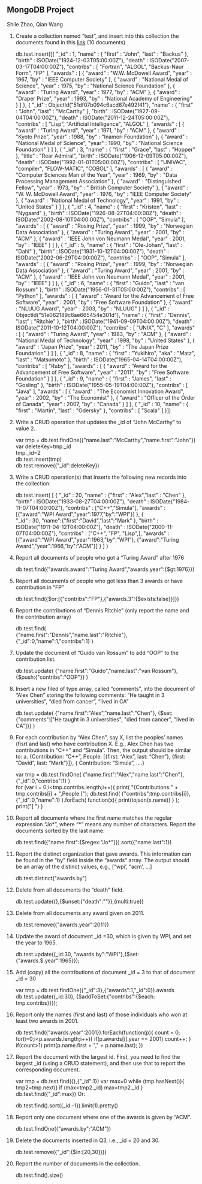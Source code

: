## MongoDB Project

Shile Zhao,
Qian Wang

1) Create a collection named “test”, and insert into this collection the documents found in this [link](http://docs.mongodb.org/manual/reference/bios-example-collection/) (10 documents)

	db.test.insert([{
	    "_id" : 1,
	    "name" : {
	        "first" : "John",
	        "last" : "Backus"
	    },
	    "birth" : ISODate("1924-12-03T05:00:00Z"),
	    "death" : ISODate("2007-03-17T04:00:00Z"),
	    "contribs" : [
	        "Fortran",
	        "ALGOL",
	        "Backus-Naur Form",
	        "FP"
	    ],
	    "awards" : [
	        {
	            "award" : "W.W. McDowell Award",
	            "year" : 1967,
	            "by" : "IEEE Computer Society"
	        },
	        {
	            "award" : "National Medal of Science",
	            "year" : 1975,
	            "by" : "National Science Foundation"
	        },
	        {
	            "award" : "Turing Award",
	            "year" : 1977,
	            "by" : "ACM"
	        },
	        {
	            "award" : "Draper Prize",
	            "year" : 1993,
	            "by" : "National Academy of Engineering"
	        }
	    ]
	},
	{
	    "_id" : ObjectId("51df07b094c6acd67e492f41"),
	    "name" : {
	        "first" : "John",
	        "last" : "McCarthy"
	    },
	    "birth" : ISODate("1927-09-04T04:00:00Z"),
	    "death" : ISODate("2011-12-24T05:00:00Z"),
	    "contribs" : [
	        "Lisp",
	        "Artificial Intelligence",
	        "ALGOL"
	    ],
	    "awards" : [
	        {
	            "award" : "Turing Award",
	            "year" : 1971,
	            "by" : "ACM"
	        },
	        {
	            "award" : "Kyoto Prize",
	            "year" : 1988,
	            "by" : "Inamori Foundation"
	        },
	        {
	            "award" : "National Medal of Science",
	            "year" : 1990,
	            "by" : "National Science Foundation"
	        }
	    ]
	},
	{
	    "_id" : 3,
	    "name" : {
	        "first" : "Grace",
	        "last" : "Hopper"
	    },
	    "title" : "Rear Admiral",
	    "birth" : ISODate("1906-12-09T05:00:00Z"),
	    "death" : ISODate("1992-01-01T05:00:00Z"),
	    "contribs" : [
	        "UNIVAC",
	        "compiler",
	        "FLOW-MATIC",
	        "COBOL"
	    ],
	    "awards" : [
	        {
	            "award" : "Computer Sciences Man of the Year",
	            "year" : 1969,
	            "by" : "Data Processing Management Association"
	        },
	        {
	            "award" : "Distinguished Fellow",
	            "year" : 1973,
	            "by" : " British Computer Society"
	        },
	        {
	            "award" : "W. W. McDowell Award",
	            "year" : 1976,
	            "by" : "IEEE Computer Society"
	        },
	        {
	            "award" : "National Medal of Technology",
	            "year" : 1991,
	            "by" : "United States"
	        }
	    ]
	},
	{
	    "_id" : 4,
	    "name" : {
	        "first" : "Kristen",
	        "last" : "Nygaard"
	    },
	    "birth" : ISODate("1926-08-27T04:00:00Z"),
	    "death" : ISODate("2002-08-10T04:00:00Z"),
	    "contribs" : [
	        "OOP",
	        "Simula"
	    ],
	    "awards" : [
	        {
	            "award" : "Rosing Prize",
	            "year" : 1999,
	            "by" : "Norwegian Data Association"
	        },
	        {
	            "award" : "Turing Award",
	            "year" : 2001,
	            "by" : "ACM"
	        },
	        {
	            "award" : "IEEE John von Neumann Medal",
	            "year" : 2001,
	            "by" : "IEEE"
	        }
	    ]
	},
	{
	    "_id" : 5,
	    "name" : {
	        "first" : "Ole-Johan",
	        "last" : "Dahl"
	    },
	    "birth" : ISODate("1931-10-12T04:00:00Z"),
	    "death" : ISODate("2002-06-29T04:00:00Z"),
	    "contribs" : [
	        "OOP",
	        "Simula"
	    ],
	    "awards" : [
	        {
	            "award" : "Rosing Prize",
	            "year" : 1999,
	            "by" : "Norwegian Data Association"
	        },
	        {
	            "award" : "Turing Award",
	            "year" : 2001,
	            "by" : "ACM"
	        },
	        {
	            "award" : "IEEE John von Neumann Medal",
	            "year" : 2001,
	            "by" : "IEEE"
	        }
	    ]
	},
	{
	    "_id" : 6,
	    "name" : {
	        "first" : "Guido",
	        "last" : "van Rossum"
	    },
	    "birth" : ISODate("1956-01-31T05:00:00Z"),
	    "contribs" : [
	        "Python"
	    ],
	    "awards" : [
	        {
	            "award" : "Award for the Advancement of Free Software",
	            "year" : 2001,
	            "by" : "Free Software Foundation"
	        },
	        {
	            "award" : "NLUUG Award",
	            "year" : 2003,
	            "by" : "NLUUG"
	        }
	    ]
	},
	{
	    "_id" : ObjectId("51e062189c6ae665454e301d"),
	    "name" : {
	        "first" : "Dennis",
	        "last" : "Ritchie"
	    },
	    "birth" : ISODate("1941-09-09T04:00:00Z"),
	    "death" : ISODate("2011-10-12T04:00:00Z"),
	    "contribs" : [
	        "UNIX",
	        "C"
	    ],
	    "awards" : [
	        {
	            "award" : "Turing Award",
	            "year" : 1983,
	            "by" : "ACM"
	        },
	        {
	            "award" : "National Medal of Technology",
	            "year" : 1998,
	            "by" : "United States"
	        },
	        {
	            "award" : "Japan Prize",
	            "year" : 2011,
	            "by" : "The Japan Prize Foundation"
	        }
	    ]
	},
	{
	    "_id" : 8,
	    "name" : {
	        "first" : "Yukihiro",
	        "aka" : "Matz",
	        "last" : "Matsumoto"
	    },
	    "birth" : ISODate("1965-04-14T04:00:00Z"),
	    "contribs" : [
	        "Ruby"
	    ],
	    "awards" : [
	        {
	            "award" : "Award for the Advancement of Free Software",
	            "year" : "2011",
	            "by" : "Free Software Foundation"
	        }
	    ]
	},
	{
	    "_id" : 9,
	    "name" : {
	        "first" : "James",
	        "last" : "Gosling"
	    },
	    "birth" : ISODate("1955-05-19T04:00:00Z"),
	    "contribs" : [
	        "Java"
	    ],
	    "awards" : [
	        {
	            "award" : "The Economist Innovation Award",
	            "year" : 2002,
	            "by" : "The Economist"
	        },
	        {
	            "award" : "Officer of the Order of Canada",
	            "year" : 2007,
	            "by" : "Canada"
	        }
	    ]
	},
	{
	    "_id" : 10,
	    "name" : {
	        "first" : "Martin",
	        "last" : "Odersky"
	    },
	    "contribs" : [
	        "Scala"
	    ]
	}])

2) Write a CRUD operation that updates the _id of “John McCarthy” to value 2.   
 
	var tmp = db.test.findOne({"name.last":"McCarthy","name.first":"John"})  
	var deleteKey=tmp._id  
	tmp._id=2  
	db.test.insert(tmp)  
	db.test.remove({"_id":deleteKey})  
3) Write a CRUD operation(s) that inserts the following new records into the collection:  

	db.test.insert(
		[
			{
				"_id" : 20, 
				"name" : {"first" : "Alex","last" : "Chen" },
				"birth" : ISODate("1933-08-27T04:00:00Z"), 
				"death" : ISODate("1984-11-07T04:00:00Z"), 
				"contribs" : ["C++","Simula"],
				"awards" : [{"award":"WPI Award","year":1977,"by":"WPI"}]
			}, 
			{	
				"_id" : 30, "name":{"first":"David","last":"Mark" },
				"birth" : ISODate("1911-04-12T04:00:00Z"), 
				"death" : ISODate("2000-11-07T04:00:00Z"), 
				"contribs" : ["C++", "FP", "Lisp",],
				"awards" : [{"award":"WPI Award","year":1963,"by":"WPI"},
							{"award":"Turing Award","year":1966,"by":"ACM"}]
			}
		]
	)
4) Report all documents of people who got a “Turing Award” after 1976

	db.test.find({"awards.award":"Turing Award","awards.year":{$gt:1976}})  
5) Report all documents of people who got less than 3 awards or have contribution in “FP” 
 
	db.test.find({$or:[{"contribs":"FP"},{"awards.3":{$exists:false}}]})  
6) Report the contributions of “Dennis Ritchie” (only report the name and the contribution array)
	
	db.test.find(	
		{"name.first":"Dennis","name.last":"Ritchie"},
		{"_id":0,"name":1,"contribs":1}
	)
7) Update the document of “Guido van Rossum” to add “OOP” to the contribution list.

	db.test.update(
		{"name.first":"Guido","name.last":"van Rossum"},
		{$push:{"contribs":"OOP"}}
	)
8) Insert a new filed of type array, called “comments”, into the document of “Alex Chen” storing the following comments: “He taught in 3 universities”, “died from cancer”, “lived in CA”

	db.test.update(
		{"name.first":"Alex","name.last":"Chen"},
		{$set:{"comments":["He taught in 3 universities", "died from cancer", "lived in CA"]}}
	)
9) For each contribution by “Alex Chen”, say X, list the peoples’ names (fisrt and last) who have contribution X. E.g., Alex Chen has two contributions in “C++” and “Simula”. Then, the output should be similar to:a. {Contribution: “C++”,People: [{first: “Alex”, last: “Chen”}, {first: “David”, last: “Mark”}]}, { Contribution: “Simula”,....} 
	
	var tmp = db.test.findOne(
		{"name.first":"Alex","name.last":"Chen"},
		{"_id":0,"contribs":1}
	)    
	for (var i = 0;i<tmp.contribs.length;i++){
		print( "{Contributions:" + tmp.contribs[i] + ",People:[");
		db.test.find(
			{"contribs":tmp.contribs[i]},
			{"_id":0,"name":1}
		).forEach(
			function(x){
				print(tojson(x.name))
			}
		);
		print("] ")
	}10) Report all documents where the first name matches the regular expression “Jo\*”, where “\*” means any number of characters. Report the documents sorted by the last name.

	db.test.find({"name.first":{$regex:"Jo*"}}).sort({"name:last":1})11) Report the distinct organization that gave awards. This information can be found in the “by” field inside the “awards” array. The output should be an array of the distinct values, e.g., [“wpi’, “acm’, ...]

	db.test.distinct("awards.by")12) Delete from all documents the “death” field.

	db.test.update({},{$unset:{"death":""}},{multi:true})13) Delete from all documents any award given on 2011.

	db.test.remove({"awards.year":2011})14) Update the award of document _id =30, which is given by WPI, and set the year to 1965.

	db.test.update({_id:30, "awards.by":"WPI"},{$set:{"awards.$.year":1965}});15) Add (copy) all the contributions of document _id = 3 to that of document _id = 30

	var tmp = db.test.findOne({"_id":3},{"awards":1,"_id":0}).awards
	db.test.update({_id:30}, {$addToSet:{"contribs":{$each: tmp.contribs}}});16) Report only the names (first and last) of those individuals who won at least two awards in 2001.

	db.test.find({"awards.year":2001}).forEach(function(p){
  		count = 0;
  		for(i=0;i<p.awards.length;i++){
    		if(p.awards[i].year == 2001) count++;
  		}
  		if(count>1)
    		print(p.name.first + "," + p.name.last);
		})17) Report the document with the largest id. First, you need to find the largest _id (using a CRUD statement), and then use that to report the corresponding document.

	var tmp = db.test.find({},{"_id":1})
	var max=0
	while (tmp.hasNext()){
    	tmp2=tmp.next()
    	if (max<tmp2._id) max=tmp2._id
	}
	db.test.find({"_id":max})
Or:

	db.test.find().sort({_id:-1}).limit(1).pretty()18) Report only one document where one of the awards is given by “ACM”.

	db.test.findOne({"awards.by":"ACM"})19) Delete the documents inserted in Q3, i.e., _id = 20 and 30.

	db.test.remove({"_id":{$in:[20,30]}})20) Report the number of documents in the collection.

	db.test.find().size()